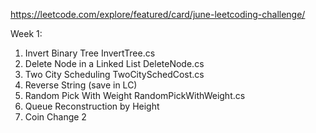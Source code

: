 https://leetcode.com/explore/featured/card/june-leetcoding-challenge/

Week 1:
1) Invert Binary Tree               InvertTree.cs
2) Delete Node in a Linked List     DeleteNode.cs
3) Two City Scheduling              TwoCitySchedCost.cs
4) Reverse String                   (save in LC)
5) Random Pick With Weight          RandomPickWithWeight.cs
6) Queue Reconstruction by Height
7) Coin Change 2